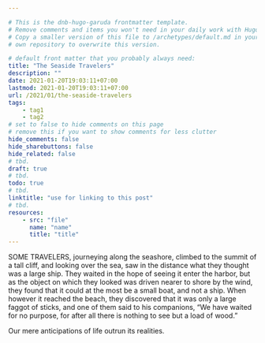 ```yaml
---

# This is the dnb-hugo-garuda frontmatter template. 
# Remove comments and items you won't need in your daily work with Hugo.
# Copy a smaller version of this file to /archetypes/default.md in your
# own repository to overwrite this version.

# default front matter that you probably always need:
title: "The Seaside Travelers"
description: ""
date: 2021-01-20T19:03:11+07:00
lastmod: 2021-01-20T19:03:11+07:00
url: /2021/01/the-seaside-travelers
tags:
    - tag1
    - tag2
# set to false to hide comments on this page
# remove this if you want to show comments for less clutter
hide_comments: false
hide_sharebuttons: false
hide_related: false
# tbd.
draft: true
# tbd.
todo: true
# tbd.
linktitle: "use for linking to this post"
# tbd.
resources:
    - src: "file"
      name: "name"
      title: "title"
---
```

SOME TRAVELERS, journeying along the seashore, climbed to the summit of a tall cliff, and looking over the sea, saw in the distance what they thought was a large ship. They waited in the hope of seeing it enter the harbor, but as the object on which they looked was driven nearer to shore by the wind, they found that it could at the most be a small boat, and not a ship. When however it reached the beach, they discovered that it was only a large faggot of sticks, and one of them said to his companions, “We have waited for no purpose, for after all there is nothing to see but a load of wood.”

Our mere anticipations of life outrun its realities.
